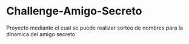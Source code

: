 # Challenge-Amigo-Secreto
Proyecto mediante el cual se puede realizar sorteo de nombres para la dinamica del amigo secreto
